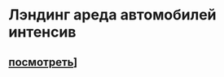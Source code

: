 # Лэндинг ареда автомобилей интенсив
## [посмотреть](https://dmitrykalashnikov91.github.io/lesson-for/)]
